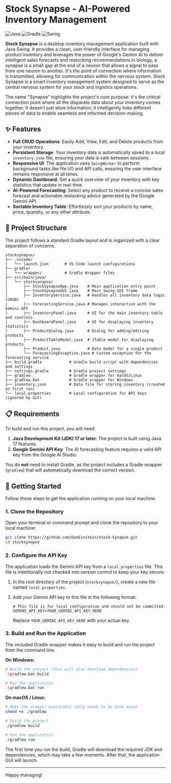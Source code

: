 # Stock Synapse - AI-Powered Inventory Management

![Java](https://img.shields.io/badge/Java-17-blue?logo=java&logoColor=white)
![Gradle](https://img.shields.io/badge/Gradle-8.5-blue?logo=gradle&logoColor=white)
![Swing](https://img.shields.io/badge/UI-Java%20Swing-orange)

**Stock Synapse** is a desktop inventory management application built with Java Swing. It provides a clean, user-friendly interface for managing product inventory and leverages the power of Google's Gemini AI to deliver intelligent sales forecasts and restocking recommendations.In biology, a synapse is a small gap at the end of a neuron that allows a signal to pass from one neuron to another. It's the point of connection where information is transmitted, allowing for communication within the nervous system.
Stock Synapse is a smart inventory management system designed to serve as the central nervous system for your stock and logistics operations.

The name "Synapse" highlights the project's core purpose: it's the critical connection point where all the disparate data about your inventory comes together. It doesn't just store information; it intelligently links different pieces of data to enable seamless and informed decision-making.


## ✨ Features

*   **Full CRUD Operations**: Easily Add, View, Edit, and Delete products from your inventory.
*   **Persistent Storage**: Your inventory data is automatically saved to a local `inventory.json` file, ensuring your data is safe between sessions.
*   **Responsive UI**: The application uses `SwingWorker` to perform background tasks like file I/O and API calls, ensuring the user interface remains responsive at all times.
*   **Dynamic Dashboard**: Get a quick overview of your inventory with key statistics that update in real-time.
*   **AI-Powered Forecasting**: Select any product to receive a concise sales forecast and actionable restocking advice generated by the Google Gemini API.
*   **Sortable Inventory Table**: Effortlessly sort your products by name, price, quantity, or any other attribute.

## 📂 Project Structure

The project follows a standard Gradle layout and is organized with a clear separation of concerns.

```
stocksynapse/
├── .vscode/
│   └── launch.json       # VS Code launch configurations
├── gradle/
│   └── wrapper/          # Gradle Wrapper files
├── src/main/java/
│   └── stocksynapse/
│       ├── StockSynapseApp.java    # Main application entry point
│       ├── StockSynapseGUI.java    # Main Swing GUI frame
│       ├── InventoryService.java   # Handles all inventory data logic (CRUD)
│       ├── ForecastingService.java # Manages interaction with the Gemini API
│       ├── InventoryPanel.java     # UI for the main inventory table and controls
│       ├── DashboardPanel.java     # UI for displaying inventory statistics
│       ├── ProductDialog.java      # Dialog for adding/editing products
│       ├── ProductTableModel.java  # JTable model for displaying products
│       ├── Product.java            # Data model for a single product
│       └── ForecastingException.java # Custom exception for the forecasting service
├── build.gradle            # Gradle build script with dependencies and settings
├── settings.gradle         # Gradle project settings
├── gradlew                 # Gradle wrapper for macOS/Linux
├── gradlew.bat             # Gradle wrapper for Windows
├── inventory.json          # Data file for storing inventory (created on first run)
└── local.properties        # Local configuration for API keys (ignored by Git)
```

## 📋 Requirements

To build and run this project, you will need:

1.  **Java Development Kit (JDK) 17 or later**: The project is built using Java 17 features.
2.  **Google Gemini API Key**: The AI forecasting feature requires a valid API key from the Google AI Studio.

You do **not** need to install Gradle, as the project includes a Gradle wrapper (`gradlew`) that will automatically download the correct version.

## 🚀 Getting Started

Follow these steps to get the application running on your local machine.

### 1. Clone the Repository

Open your terminal or command prompt and clone the repository to your local machine:

```bash
git clone https://github.com/DanEinstein/stock-Synapse.git
cd stocksynapse
```

### 2. Configure the API Key

The application loads the Gemini API key from a `local.properties` file. This file is intentionally not checked into version control to keep your key secure.

1.  In the root directory of the project (`stocksynapse/`), create a new file named `local.properties`.
2.  Add your Gemini API key to this file in the following format:

    ```properties
    # This file is for local configuration and should not be committed.
    GEMINI_API_KEY=YOUR_GEMINI_API_KEY_HERE
    ```

    Replace `YOUR_GEMINI_API_KEY_HERE` with your actual key.

### 3. Build and Run the Application

The included Gradle wrapper makes it easy to build and run the project from the command line.

**On Windows:**

```bash
# Build the project (this will also download dependencies)
.\gradlew.bat build

# Run the application
.\gradlew.bat run
```

**On macOS / Linux:**

```bash
# Make the wrapper executable (only needs to be done once)
chmod +x ./gradlew

# Build the project
./gradlew build

# Run the application
./gradlew run
```

The first time you run the build, Gradle will download the required JDK and dependencies, which may take a few moments. After that, the application GUI will launch.

---

Happy managing!